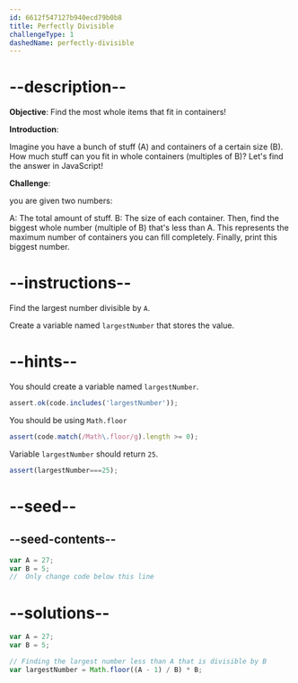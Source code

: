 ```yaml
---
id: 6612f547127b940ecd79b0b8
title: Perfectly Divisible
challengeType: 1
dashedName: perfectly-divisible
---
```


# --description--

**Objective**: Find the most whole items that fit in containers!

**Introduction**:

Imagine you have a bunch of stuff (A) and containers of a certain size (B). How much stuff can you fit in whole containers (multiples of B)? Let's find the answer in JavaScript!


**Challenge**:

you are given two numbers:

A: The total amount of stuff.
B: The size of each container.
Then, find the biggest whole number (multiple of B) that's less than A. This represents the maximum number of containers you can fill completely. Finally, print this biggest number.


# --instructions--

Find the largest number divisible by `A`. 

Create a variable named `largestNumber` that stores the value.


# --hints--

You should create a variable named `largestNumber`.

```js
assert.ok(code.includes('largestNumber'));
```

You should be using `Math.floor` 

```js
assert(code.match(/Math\.floor/g).length >= 0);
```

Variable `largestNumber` should return `25`.

```js
assert(largestNumber===25);
```

# --seed--
## --seed-contents--

```js
var A = 27;
var B = 5;
//  Only change code below this line


```

# --solutions--

```js
var A = 27;
var B = 5;

// Finding the largest number less than A that is divisible by B
var largestNumber = Math.floor((A - 1) / B) * B;
```

